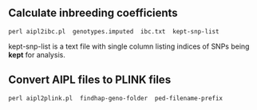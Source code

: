 ## Calculate inbreeding coefficients
```
perl aipl2ibc.pl  genotypes.imputed  ibc.txt  kept-snp-list
```
kept-snp-list is a text file with single column listing indices of SNPs being **kept** for analysis.

## Convert AIPL files to PLINK files
```
perl aipl2plink.pl  findhap-geno-folder  ped-filename-prefix
```
